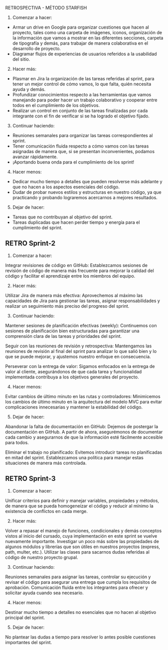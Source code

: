 RETROSPECTIVA - MÉTODO STARFISH

1. Comenzar a hacer:
* Armar un drive en Google para organizar cuestiones que hacen al proyecto, tales como una carpeta de imágenes, iconos, organización de la información que vamos a mostrar en las diferentes secciones, carpeta de tipografía y demás, para trabajar de manera colaborativa en el desarrollo de proyecto.
* Diagramar flujos de experiencias de usuarios referidos a la usabilidad del sitio.  

2. Hacer más:
* Plasmar en Jira la organización de las tareas referidas al sprint, para tener un mejor control de cómo vamos, lo que falta, quién necesita ayuda y demás.
* Profundizar conocimientos respecto a las herramientas que vamos manejando para poder hacer un trabajo colaborativo y cooperar entre todos en el cumplimiento de los objetivos. 
* Realizar un control en conjunto de las tareas finalizadas por cada integrante con el fin de verificar si se ha logrado el objetivo fijado. 

3. Continuar haciendo:
* Reuniones semanales para organizar las tareas correspondientes al sprint. 
* Tener comunicación fluida respecto a cómo vamos con las tareas asignadas de manera que, si se presentan inconvenientes, podamos avanzar rápidamente. 
* ¡Aportando buena onda para el cumplimiento de los sprint!

4. Hacer menos:
* Dedicar mucho tiempo a detalles que pueden resolverse más adelante y que no hacen a los aspectos esenciales del código.
* Dudar de probar nuevos estilos y estructuras en nuestro código, ya que practicando y probando lograremos acercarnos a mejores resultados.

5. Dejar de hacer:
* Tareas que no contribuyan al objetivo del sprint.
* Tareas duplicadas que hacen perder tiempo y energía para el cumplimiento del sprint.

## RETRO Sprint-2 
1. Comenzar a hacer:

Integrar revisiones de código en GitHub: Establezcamos sesiones de revisión de código de manera más frecuente para mejorar la calidad del código y facilitar el aprendizaje entre los miembros del equipo.


2. Hacer más:

Utilizar Jira de manera más efectiva: Aprovechemos al máximo las capacidades de Jira para gestionar las tareas, asignar responsabilidades y realizar un seguimiento más preciso del progreso del sprint.



3. Continuar haciendo:

Mantener sesiones de planificación efectivas (weekly): Continuemos con sesiones de planificación bien estructuradas para garantizar una comprensión clara de las tareas y prioridades del sprint.

Seguir con las reuniones de revisión y retrospectiva: Mantengamos las reuniones de revisión al final del sprint para analizar lo que salió bien y lo que se puede mejorar, y ajustemos nuestro enfoque en consecuencia.

Perseverar con la entrega de valor: Sigamos enfocados en la entrega de valor al cliente, asegurándonos de que cada tarea y funcionalidad implementada contribuya a los objetivos generales del proyecto.



4. Hacer menos:

Evitar cambios de último minuto en las rutas y controladores: Minimicemos los cambios de último minuto en la arquitectura del modelo MVC para evitar complicaciones innecesarias y mantener la estabilidad del código.


5. Dejar de hacer:

Abandonar la falta de documentación en GitHub: Dejemos de postergar la documentación en GitHub. A partir de ahora, asegurémonos de documentar cada cambio y asegurarnos de que la información esté fácilmente accesible para todos.

Eliminar el trabajo no planificado: Evitemos introducir tareas no planificadas en mitad del sprint. Establezcamos una política para manejar estas situaciones de manera más controlada.

## RETRO Sprint-3 

1. Comenzar a hacer:

Unificar criterios para definir y manejar variables, propiedades y métodos, de manera que se pueda homogeneizar el código y reducir al mínimo la existencia de conflictos en cada merge.


2. Hacer más:

Volver a repasar el manejo de funciones, condicionales y demás conceptos vistos al inicio del cursado, cuya implementación en este sprint se vuelve nuevamente importante.
Investigar un poco más sobre las propiedades de algunos módulos y librerías que son útiles en nuestros proyectos (express, path, multer, etc.).
Utilizar las clases para sacarnos dudas referidas al código de nuestro proyecto grupal.


3. Continuar haciendo:

Reuniones semanales para asignar las tareas, controlar su ejecución y revisar el código para asegurar una entrega que cumpla los requisitos de aprobación.
Comunicación fluida entre los integrantes para ofrecer y solicitar ayuda cuando sea necesario.


4. Hacer menos:

Destinar mucho tiempo a detalles no esenciales que no hacen al objetivo principal del sprint.


5. Dejar de hacer:

No plantear las dudas a tiempo para resolver lo antes posible cuestiones importantes del sprint.
